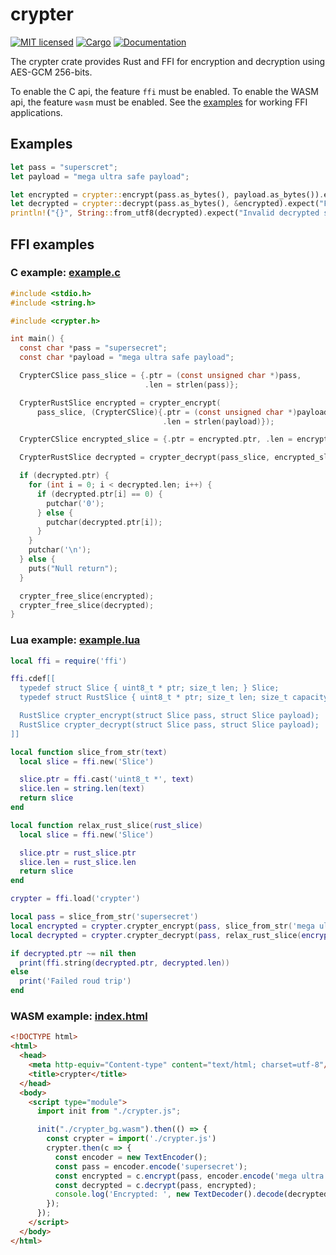 # crypter
[![MIT licensed](https://img.shields.io/badge/license-MIT-blue.svg)](LICENSE)
[![Cargo](https://img.shields.io/crates/v/crypter.svg)](https://crates.io/crates/crypter)
[![Documentation](https://docs.rs/crypter/badge.svg)](https://docs.rs/crypter)

The crypter crate provides Rust and FFI for encryption and decryption using AES-GCM 256-bits.

To enable the C api, the feature `ffi` must be enabled.
To enable the WASM api, the feature `wasm` must be enabled.
See the [examples](../../blob/master/ffi/examples) for working FFI applications.

## Examples

```rust
let pass = "superscret";
let payload = "mega ultra safe payload";

let encrypted = crypter::encrypt(pass.as_bytes(), payload.as_bytes()).expect("Failed to encrypt");
let decrypted = crypter::decrypt(pass.as_bytes(), &encrypted).expect("Failed to decrypt");
println!("{}", String::from_utf8(decrypted).expect("Invalid decrypted string"));
```

## FFI examples
### C example: [example.c](../../blob/master/ffi/examples/c/example.c)
```c
#include <stdio.h>
#include <string.h>

#include <crypter.h>

int main() {
  const char *pass = "supersecret";
  const char *payload = "mega ultra safe payload";

  CrypterCSlice pass_slice = {.ptr = (const unsigned char *)pass,
                              .len = strlen(pass)};

  CrypterRustSlice encrypted = crypter_encrypt(
      pass_slice, (CrypterCSlice){.ptr = (const unsigned char *)payload,
                                  .len = strlen(payload)});

  CrypterCSlice encrypted_slice = {.ptr = encrypted.ptr, .len = encrypted.len};

  CrypterRustSlice decrypted = crypter_decrypt(pass_slice, encrypted_slice);

  if (decrypted.ptr) {
    for (int i = 0; i < decrypted.len; i++) {
      if (decrypted.ptr[i] == 0) {
        putchar('0');
      } else {
        putchar(decrypted.ptr[i]);
      }
    }
    putchar('\n');
  } else {
    puts("Null return");
  }

  crypter_free_slice(encrypted);
  crypter_free_slice(decrypted);
}
```

### Lua example: [example.lua](../../blob/master/ffi/examples/lua/example.lua)
```lua
local ffi = require('ffi')

ffi.cdef[[
  typedef struct Slice { uint8_t * ptr; size_t len; } Slice;
  typedef struct RustSlice { uint8_t * ptr; size_t len; size_t capacity; } RustSlice;

  RustSlice crypter_encrypt(struct Slice pass, struct Slice payload);
  RustSlice crypter_decrypt(struct Slice pass, struct Slice payload);
]]

local function slice_from_str(text)
  local slice = ffi.new('Slice')

  slice.ptr = ffi.cast('uint8_t *', text)
  slice.len = string.len(text)
  return slice
end

local function relax_rust_slice(rust_slice)
  local slice = ffi.new('Slice')

  slice.ptr = rust_slice.ptr
  slice.len = rust_slice.len
  return slice
end

crypter = ffi.load('crypter')

local pass = slice_from_str('supersecret')
local encrypted = crypter.crypter_encrypt(pass, slice_from_str('mega ultra safe payload'))
local decrypted = crypter.crypter_decrypt(pass, relax_rust_slice(encrypted))

if decrypted.ptr ~= nil then
  print(ffi.string(decrypted.ptr, decrypted.len))
else
  print('Failed roud trip')
end
```

### WASM example: [index.html](../../blob/master/ffi/examples/wasm/index.html)
```html
<!DOCTYPE html>
<html>
  <head>
    <meta http-equiv="Content-type" content="text/html; charset=utf-8"/>
    <title>crypter</title>
  </head>
  <body>
    <script type="module">
      import init from "./crypter.js";

      init("./crypter_bg.wasm").then(() => {
        const crypter = import('./crypter.js')
        crypter.then(c => {
          const encoder = new TextEncoder();
          const pass = encoder.encode('supersecret');
          const encrypted = c.encrypt(pass, encoder.encode('mega ultra safe payload'));
          const decrypted = c.decrypt(pass, encrypted);
          console.log('Encrypted: ', new TextDecoder().decode(decrypted));
        });
      });
    </script>
  </body>
</html>
```
